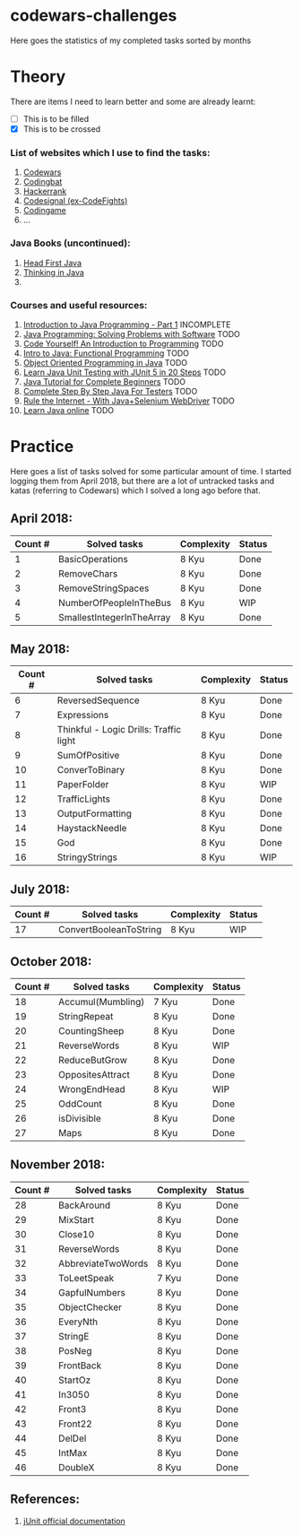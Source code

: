 # codewars-challenges

Here goes the statistics of my completed tasks sorted by months
# Theory
There are items I need to learn better and some are already learnt:
- [ ] This is to be filled
- [x] This is to be crossed

### List of websites which I use to find the tasks:
1. [Codewars](https://codewars.com)
2. [Codingbat](https://codingbat.com)
3. [Hackerrank](https://www.hackerrank.com)
4. [Codesignal (ex-CodeFights)](https://app.codesignal.com)
5. [Codingame](https://www.codingame.com)
6. ...

### Java Books (uncontinued):
1. [Head First Java](https://www.oreilly.com/library/view/head-first-java/0596009208/)
2. [Thinking in Java](https://sophia.javeriana.edu.co/~cbustaca/docencia/POO-2016-01/documentos/Thinking_in_Java_4th_edition.pdf)
3.

### Courses and useful resources:
1. [Introduction to Java Programming - Part 1](https://courses.edx.org/courses/course-v1:HKUSTx+COMP102.1x+3T2018/course/) INCOMPLETE
2. [Java Programming: Solving Problems with Software](https://www.coursera.org/learn/java-programming/home/welcome) TODO
3. [Code Yourself! An Introduction to Programming](https://www.coursera.org/learn/intro-programming/home/welcome) TODO
4. [Intro to Java: Functional Programming](https://classroom.udacity.com/courses/ud282) TODO
5. [Object Oriented Programming in Java](https://classroom.udacity.com/courses/ud283) TODO
6. [Learn Java Unit Testing with JUnit 5 in 20 Steps](https://www.udemy.com/junit-tutorial-for-beginners-with-java-examples/learn/v4/overview) TODO
7. [Java Tutorial for Complete Beginners](https://www.udemy.com/java-tutorial/learn/v4/overview) TODO
8. [Complete Step By Step Java For Testers](https://www.udemy.com/complete-java-for-test-automation/learn/v4/overview) TODO
9. [Rule the Internet - With Java+Selenium WebDriver](https://www.udemy.com/draft/544980/learn/v4/overview) TODO
10. [Learn Java online](http://www.learnjavaonline.org/en/) TODO

# Practice
Here goes a list of tasks solved for some particular amount of time. I started logging them from April 2018, but there are a lot of untracked tasks and katas (referring to Codewars) which I solved a long ago before that.
## April 2018:
|   Count # |   Solved tasks              |   Complexity|      Status|
|-----------|-----------------------------|-------------|------------|
|1          | BasicOperations             |  8 Kyu      |      Done  |
|2          | RemoveChars                 |  8 Kyu      |      Done  |
|3          | RemoveStringSpaces          |  8 Kyu      |      Done  |
|4          | NumberOfPeopleInTheBus      |  8 Kyu      |      WIP   |
|5          | SmallestIntegerInTheArray   |  8 Kyu      |      Done  |

## May 2018:
|   Count # |   Solved tasks                                  |  Complexity      |   Status     |
|-----------|-------------------------------------------------|------------------|--------------|
|6          | ReversedSequence                                |  8 Kyu           |     Done     |
|7          | Expressions                                     |  8 Kyu           |     Done     |
|8          | Thinkful - Logic Drills: Traffic light          |  8 Kyu           |     Done     |
|9          | SumOfPositive                                   |  8 Kyu           |     Done     |
|10         | ConverToBinary                                  |  8 Kyu           |     Done     |
|11         | PaperFolder                                     |  8 Kyu           |     WIP      |
|12         | TrafficLights                                   |  8 Kyu           |     Done     |
|13         | OutputFormatting                                |  8 Kyu           |     Done     |
|14         | HaystackNeedle                                  |  8 Kyu           |     Done     |
|15         | God                                             |  8 Kyu           |     Done     |
|16         | StringyStrings                                  |  8 Kyu           |      WIP     |

## July 2018:
|   Count # |   Solved tasks              |   Complexity|   Status|
|-----------|-----------------------------|-------------|---------|
|17         | ConvertBooleanToString      |  8 Kyu      |    WIP  |
    
## October 2018:
|   Count # |   Solved tasks              |   Complexity|   Status|
|-----------|-----------------------------|-------------|---------|
|18         | Accumul(Mumbling)           |  7 Kyu      |   Done  |
|19         | StringRepeat                |  8 Kyu      |   Done  |
|20         | CountingSheep               |  8 Kyu      |   Done  |
|21         | ReverseWords                |  8 Kyu      |   WIP   |
|22         | ReduceButGrow               |  8 Kyu      |   Done  |
|23         | OppositesAttract            |  8 Kyu      |   Done  |
|24         | WrongEndHead                |  8 Kyu      |   WIP   |
|25         | OddCount                    |  8 Kyu      |   Done  |
|26         | isDivisible                 |  8 Kyu      |   Done  |
|27         | Maps                        |  8 Kyu      |   Done  |

## November 2018:
|   Count # |   Solved tasks              |   Complexity|   Status|
|-----------|-----------------------------|-------------|---------|
|28         | BackAround                  |  8 Kyu      |   Done  |
|29         | MixStart                    |  8 Kyu      |   Done  |
|30         | Close10                     |  8 Kyu      |   Done  |
|31         | ReverseWords                |  8 Kyu      |   Done  |
|32         | AbbreviateTwoWords          |  8 Kyu      |   Done  |
|33         | ToLeetSpeak                 |  7 Kyu      |   Done  |
|34         | GapfulNumbers               |  8 Kyu      |   Done  |
|35         | ObjectChecker               |  8 Kyu      |   Done  |
|36         | EveryNth                    |  8 Kyu      |   Done  |
|37         | StringE                     |  8 Kyu      |   Done  |
|38         | PosNeg                      |  8 Kyu      |   Done  |
|39         | FrontBack                   |  8 Kyu      |   Done  |
|40         | StartOz                     |  8 Kyu      |   Done  |
|41         | In3050                      |  8 Kyu      |   Done  |
|42         | Front3                      |  8 Kyu      |   Done  |
|43         | Front22                     |  8 Kyu      |   Done  |
|44         | DelDel                      |  8 Kyu      |   Done  |
|45         | IntMax                      |  8 Kyu      |   Done  |
|46         | DoubleX                     |  8 Kyu      |   Done  |




## References:

1. [jUnit official documentation](https://junit.org/junit4/javadoc/4.12/)
